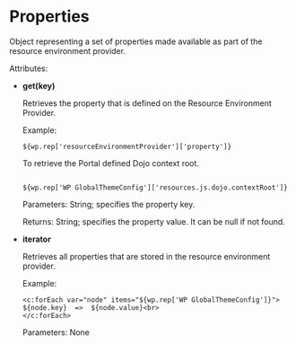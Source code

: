 # Properties

Object representing a set of properties made available as part of the resource environment provider.

Attributes:

-   **get\(key\)**

    Retrieves the property that is defined on the Resource Environment Provider.

    Example:

    ```
    ${wp.rep['resourceEnvironmentProvider']['property']}
    ```

    To retrieve the Portal defined Dojo context root.

    ```
    
    ${wp.rep['WP GlobalThemeConfig']['resources.js.dojo.contextRoot']}
    ```

    Parameters: String; specifies the property key.

    Returns: String; specifies the property value. It can be null if not found.

-   **iterator**

    Retrieves all properties that are stored in the resource environment provider.

    Example:

    ```
    <c:forEach var="node" items="${wp.rep['WP GlobalThemeConfig']}">
    ${node.key}  =>  ${node.value}<br>
    </c:forEach>
    
    ```

    Parameters: None


